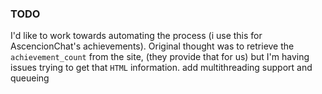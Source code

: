 ### TODO

I'd like to work towards automating the process (i use this for AscencionChat's achievements). Original thought was to retrieve the `achievement_count` from the site, (they provide that for us) but I'm having issues trying to get that `HTML` information.
add multithreading support and queueing

